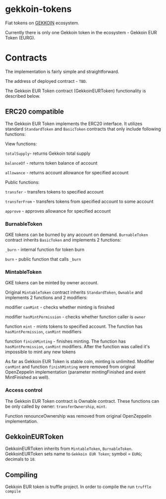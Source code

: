 # gekkoin-tokens
Fiat tokens on [GEKKOIN](https://gekkoin.com) ecosystem.

Currently there is only one Gekkoin token in the ecosystem - Gekkoin EUR Token (EURG).

# Contracts
The implementation is fairly simple and straightforward.

The address of deployed contract - `TBD`.

The Gekkoin EUR Token contract (GekkoinEURToken) functionality is described below.

## ERC20 compatible
The Gekkoin EUR Token implements the ERC20 interface. It utilizes standard `StandardToken` and `BasicToken` contracts that only include following functions:

View functions:

`totalSupply`- returns Gekkoin total supply

`balanceOf` - returns token balance of account

`allowance` - returns account allowance for specified account

Public functions:

`transfer` - transfers tokens to specified account

`transferFrom` - transfers tokens from specified account to some account

`approve` - approves allowance for specified account

### BurnableToken
GKE tokens can be burned by any account on demand. `BurnableToken` contract inherits `BasicToken` and implements 2 functions:

`_burn` - internal function for token burn

`burn` - public function that calls `_burn`

### MintableToken
GKE tokens can be minted by owner account.

Original `MintableToken` contract inherits `StandardToken`, `Ownable` and implements 2 functions and 2 modifiers:

modifier `canMint` - checks whether minting is finished

modifier `hasMintPermission` - checks whether function caller is `owner`

function `mint` - mints tokens to specified account. The function has `hasMintPermission`, `canMint` modifiers

function `finishMinting` - finishes minting. The function has `hasMintPermission`, `canMint` modifiers. After the function was called it's impossible to mint any new tokens

As far as Gekkoin EUR Token is stable coin, minting is unlimited. Modifier `canMint` and function `finishMinting`  were removed from original OpenZeppelin implementation (parameter mintingFinished and event MintFinished as well).

### Access control
The Gekkoin EUR Token contract is Ownable contract. These functions can be only called by owner: `transferOwnership`, `mint`.

Function renounceOwnership was removed from original OpenZeppelin implementation.

## GekkoinEURToken
GekkoinEURToken inherits from `MintableToken`, `BurnableToken`. GekkoinEURToken sets name to `Gekkoin EUR Token`; symbol = `EURG`; decimals to `18`.

## Compiling
Gekkoin EUR token is truffle project. In order to compile the run  `truffle compile`
